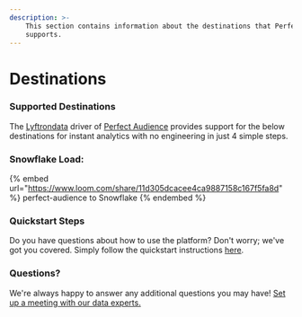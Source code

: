 ```yaml
---
description: >-
    This section contains information about the destinations that Perfect Audience
    supports.
---
```


# Destinations

### Supported Destinations

The [Lyftrondata](https://www.lyftrondata.com/) driver of [Perfect Audience](https://www.lyftrondata.com/integration/perfect-audience/) provides support for the below destinations for instant analytics with no engineering in just 4 simple steps.

### Snowflake Load:

{% embed url="https://www.loom.com/share/11d305dcacee4ca9887158c167f5fa8d" %}
perfect-audience to Snowflake
{% endembed %}

### Quickstart Steps

Do you have questions about how to use the platform? Don't worry; we've got you covered. Simply follow the quickstart instructions [here](../../../quickstart-steps.md).

### Questions? <a href="#questions" id="questions"></a>

We're always happy to answer any additional questions you may have! [Set up a meeting with our data experts.](https://www.lyftrondata.com/book-a-meeting/)
